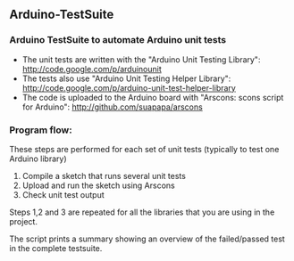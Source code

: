 Arduino-TestSuite
-----------------

### Arduino TestSuite to automate Arduino unit tests

 * The unit tests are written with the "Arduino Unit Testing Library": http://code.google.com/p/arduinounit
 * The tests also use "Arduino Unit Testing Helper Library": http://code.google.com/p/arduino-unit-test-helper-library
 * The code is uploaded to the Arduino board with "Arscons: scons script for Arduino": http://github.com/suapapa/arscons

### Program flow: 
These steps are performed for each set of unit tests (typically to test one Arduino library)
   1. Compile a sketch that runs several unit tests
   2. Upload and run the sketch using Arscons
   3. Check unit test output

Steps 1,2 and 3 are repeated for all the libraries that you are using in the project.

The script prints a summary showing an overview of the failed/passed test in the complete testsuite.
